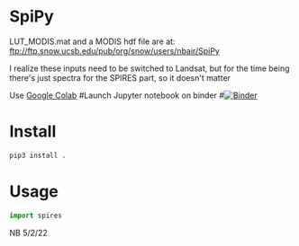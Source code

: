 # SpiPy

LUT_MODIS.mat and a MODIS hdf file are at: ftp://ftp.snow.ucsb.edu/pub/org/snow/users/nbair/SpiPy

I realize these inputs need to be switched to Landsat, 
but for the time being there's just spectra for the SPIRES part, so it doesn't matter

Use [Google Colab](https://colab.research.google.com/github/edwardbair/SpiPy/examples/callSpeedyinvert.ipynb)
#Launch Jupyter notebook on binder
#[![Binder](https://mybinder.org/badge_logo.svg)](https://mybinder.org/v2/gh/edwardbair/SpiPy/HEAD?filepath=callSpeedyInvert.ipynb)

# Install
```bash
pip3 install .
```

# Usage


```python
import spires

```

NB 5/2/22
